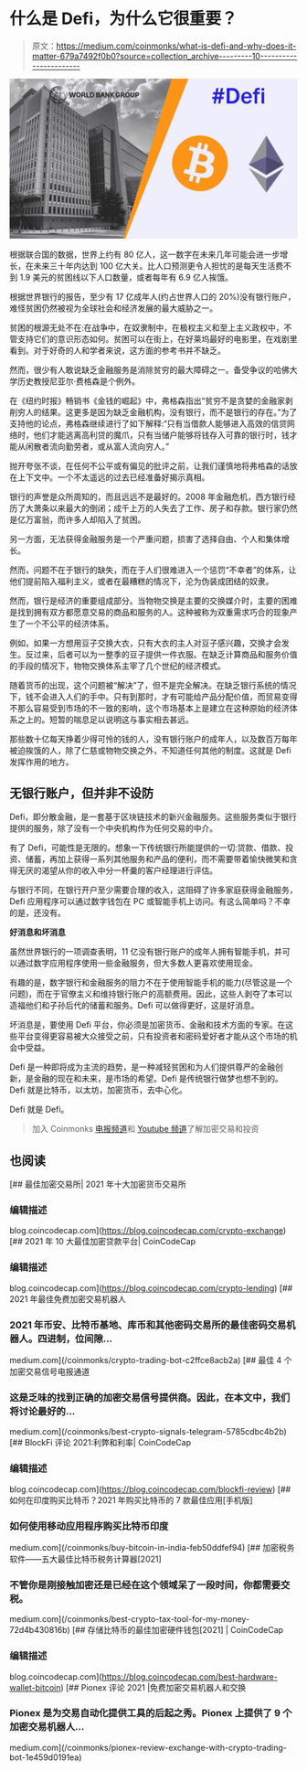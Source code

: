 # 什么是 Defi，为什么它很重要？

> 原文：<https://medium.com/coinmonks/what-is-defi-and-why-does-it-matter-679a7492f0b0?source=collection_archive---------10----------------------->

![](img/7545f4db1256b8b280a0849bf13726d6.png)

根据联合国的数据，世界上约有 80 亿人，这一数字在未来几年可能会进一步增长，在未来三十年内达到 100 亿大关。比人口预测更令人担忧的是每天生活费不到 1.9 美元的贫困线以下人口数量，或者每年有 6.9 亿人挨饿。

根据世界银行的报告，至少有 17 亿成年人(约占世界人口的 20%)没有银行账户，难怪贫困仍然被视为全球社会和经济发展的最大威胁之一。

贫困的根源无处不在:在战争中，在奴隶制中，在极权主义和至上主义政权中，不管支持它们的意识形态如何。贫困可以在街上，在好莱坞最好的电影里，在戏剧里看到。对于好奇的人和学者来说，这方面的参考书并不缺乏。

然而，很少有人敢说缺乏金融服务是消除贫穷的最大障碍之一。备受争议的哈佛大学历史教授尼亚尔·费格森是个例外。

在《纽约时报》畅销书《金钱的崛起》中，弗格森指出“贫穷不是贪婪的金融家剥削穷人的结果。这更多是因为缺乏金融机构，没有银行，而不是银行的存在。”为了支持他的论点，弗格森继续进行了如下解释:“只有当借款人能够进入高效的信贷网络时，他们才能逃离高利贷的魔爪，只有当储户能够将钱存入可靠的银行时，钱才能从闲散者流向勤劳者，或从富人流向穷人。”

抛开夸张不谈，在任何不公平或有偏见的批评之前，让我们谨慎地将弗格森的话放在上下文中。一个不太遥远的过去已经准备好揭示真相。

银行的声誉是众所周知的，而且远远不是最好的。2008 年金融危机，西方银行经历了大萧条以来最大的倒闭；成千上万的人失去了工作、房子和存款。银行家仍然是亿万富翁，而许多人却陷入了贫困。

另一方面，无法获得金融服务是一个严重问题，损害了选择自由、个人和集体增长。

然而，问题不在于银行的缺失，而在于人们很难进入一个惩罚“不幸者”的体系，让他们提前陷入福利主义，或者在最糟糕的情况下，沦为伪装成团结的奴隶。

然而，银行是经济的重要组成部分。当物物交换是主要的交换媒介时，主要的困难是找到拥有双方都愿意交易的商品和服务的人。这种被称为双重需求巧合的现象产生了一个不公平的经济体系。

例如，如果一方想用豆子交换大衣，只有大衣的主人对豆子感兴趣，交换才会发生。反过来，后者可以为一整季的豆子提供一件衣服。在缺乏计算商品和服务价值的手段的情况下，物物交换体系主宰了几个世纪的经济模式。

随着货币的出现，这个问题被“解决”了，但不是完全解决。在缺乏银行系统的情况下，钱不会进入人们的手中。只有到那时，才有可能给产品分配价值，而贸易变得不那么容易受到市场的不一致的影响，这个市场基本上是建立在这种原始的经济体系之上的。短暂的喘息足以说明这与事实相去甚远。

那些数十亿每天挣着少得可怜的钱的人，没有银行账户的成年人，以及数百万每年被迫挨饿的人，除了仁慈或物物交换之外，不知道任何其他的制度。这就是 Defi 发挥作用的地方。

## **无银行账户，但并非不设防**

Defi，即分散金融，是一套基于区块链技术的新兴金融服务。这些服务类似于银行提供的服务，除了没有一个中央机构作为任何交易的中介。

有了 Defi，可能性是无限的。想象一下传统银行所能提供的一切:贷款、借款、投资、储蓄，再加上获得一系列其他服务和产品的便利，而不需要带着愉快微笑和贪得无厌的渴望从你的收入中分一杯羹的客户经理进行评估。

与银行不同，在银行开户至少需要合理的收入，这阻碍了许多家庭获得金融服务，Defi 应用程序可以通过数字钱包在 PC 或智能手机上访问。有这么简单吗？不幸的是，还没有。

**好消息和坏消息**

虽然世界银行的一项调查表明，11 亿没有银行账户的成年人拥有智能手机，并可以通过数字应用程序使用一些金融服务，但大多数人更喜欢使用现金。

有趣的是，数字银行和金融服务的阻力不在于使用智能手机的能力(尽管这是一个问题)，而在于官僚主义和维持银行账户的高额费用。因此，这些人剥夺了本可以造福他们和子孙后代的储蓄和服务。Defi 可以做得更好，这是好消息。

坏消息是，要使用 Defi 平台，你必须是加密货币、金融和技术方面的专家。在这些平台变得更容易被大众接受之前，只有投资者和密码爱好者才能从这个市场的机会中受益。

Defi 是一种即将成为主流的趋势，是一种减轻贫困和为人们提供尊严的金融创新，是金融的现在和未来，是市场的希望。Defi 是传统银行做梦也想不到的。Defi 就是比特币，以太坊，加密货币，去中心化。

Defi 就是 Defi。

> 加入 Coinmonks [电报频道](https://t.me/coincodecap)和 [Youtube 频道](https://www.youtube.com/c/coinmonks/videos)了解加密交易和投资

## 也阅读

[](https://blog.coincodecap.com/crypto-exchange) [## 最佳加密交易所| 2021 年十大加密货币交易所

### 编辑描述

blog.coincodecap.com](https://blog.coincodecap.com/crypto-exchange) [](https://blog.coincodecap.com/crypto-lending) [## 2021 年 10 大最佳加密贷款平台| CoinCodeCap

### 编辑描述

blog.coincodecap.com](https://blog.coincodecap.com/crypto-lending) [](/coinmonks/crypto-trading-bot-c2ffce8acb2a) [## 2021 年最佳免费加密交易机器人

### 2021 年币安、比特币基地、库币和其他密码交易所的最佳密码交易机器人。四进制，位间隙…

medium.com](/coinmonks/crypto-trading-bot-c2ffce8acb2a) [](/coinmonks/best-crypto-signals-telegram-5785cdbc4b2b) [## 最佳 4 个加密交易信号电报通道

### 这是乏味的找到正确的加密交易信号提供商。因此，在本文中，我们将讨论最好的…

medium.com](/coinmonks/best-crypto-signals-telegram-5785cdbc4b2b) [](https://blog.coincodecap.com/blockfi-review) [## BlockFi 评论 2021:利弊和利率| CoinCodeCap

### 编辑描述

blog.coincodecap.com](https://blog.coincodecap.com/blockfi-review) [](/coinmonks/buy-bitcoin-in-india-feb50ddfef94) [## 如何在印度购买比特币？2021 年购买比特币的 7 款最佳应用[手机版]

### 如何使用移动应用程序购买比特币印度

medium.com](/coinmonks/buy-bitcoin-in-india-feb50ddfef94) [](/coinmonks/best-crypto-tax-tool-for-my-money-72d4b430816b) [## 加密税务软件——五大最佳比特币税务计算器[2021]

### 不管你是刚接触加密还是已经在这个领域呆了一段时间，你都需要交税。

medium.com](/coinmonks/best-crypto-tax-tool-for-my-money-72d4b430816b) [](https://blog.coincodecap.com/best-hardware-wallet-bitcoin) [## 存储比特币的最佳加密硬件钱包[2021] | CoinCodeCap

### 编辑描述

blog.coincodecap.com](https://blog.coincodecap.com/best-hardware-wallet-bitcoin) [](/coinmonks/pionex-review-exchange-with-crypto-trading-bot-1e459d0191ea) [## Pionex 评论 2021 |免费加密交易机器人和交换

### Pionex 是为交易自动化提供工具的后起之秀。Pionex 上提供了 9 个加密交易机器人…

medium.com](/coinmonks/pionex-review-exchange-with-crypto-trading-bot-1e459d0191ea)